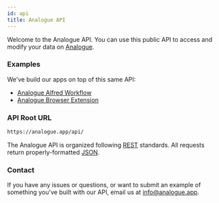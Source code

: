 ```yaml
---
id: api
title: Analogue API
---
```


Welcome to the Analogue API. You can use this public API to access and modify your data on [Analogue](https://analogue.app).

### Examples

We've build our apps on top of this same API:

- [Analogue Alfred Workflow](https://www.analogue.app/alfred)
- [Analogue Browser Extension](https://www.analogue.app/extension)

### API Root URL

```bash
https://analogue.app/api/
```

The Analogue API is organized following [REST](https://en.wikipedia.org/wiki/Representational_state_transfer) standards. All requests return properly-formatted [JSON](https://www.json.org/).

### Contact

If you have any issues or questions, or want to submit an example of something you've built with our API, email us at info@analogue.app.

